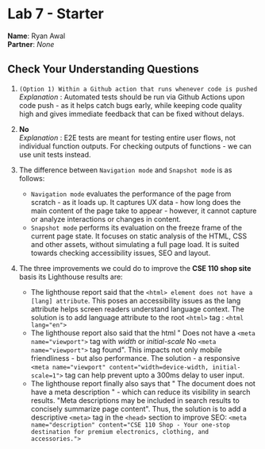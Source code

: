 # Lab 7 - Starter

__Name__: Ryan Awal <br>
__Partner__: _None_ <br>

## Check Your Understanding Questions

1. `(Option 1) Within a Github action that runs whenever code is pushed` <br>
   _Explanation_ : Automated tests should be run via Github Actions upon code push - as it helps catch bugs early, while keeping code quality high and gives immediate feedback that can be fixed without delays.

2. __No__ <br>
   _Explanation_ : E2E tests are meant for testing entire user flows, not individual function outputs. For checking outputs of functions - we can use unit tests instead.

3. The difference between `Navigation mode` and `Snapshot mode` is as follows:
   * `Navigation mode` evaluates the performance of the page from scratch - as it loads up. It captures UX data - how long does the main content of the page take to appear - however, it cannot capture or analyze interactions or changes in content.
   * `Snapshot mode` performs its evaluation on the freeze frame of the current page state. It focuses on static analysis of the HTML, CSS and other assets, without simulating a full page load. It is suited towards checking accessibility issues, SEO and layout.

4. The three improvements we could do to improve the __CSE 110 shop site__ basis its Lighthouse results are:
   * The lighthouse report said that the `<html> element does not have a [lang] attribute`. This poses an accessibility issues as the lang attribute helps screen readers understand language context. The solution is to add language attribute to the root `<html>` tag : `<html lang="en">`
   * The lighthouse report also said that the html " Does not have a `<meta name="viewport">` tag with _width_ or _initial-scale_ No `<meta name="viewport">` tag found". This impacts not only mobile friendliness - but also performance. The solution - a responsive `<meta name="viewport" content="width=device-width, initial-scale=1">` tag can help prevent upto a 300ms delay to user input.
   * The lighthouse report finally also says that " The document does not have a meta description " - which can reduce its visibility in search results. "Meta descriptions may be included in search results to concisely summarize page content". Thus, the solution is to add a descriptive `<meta>` tag in the `<head>` section to improve SEO: `<meta name="description" content="CSE 110 Shop - Your one-stop destination for premium electronics, clothing, and accessories.">`






